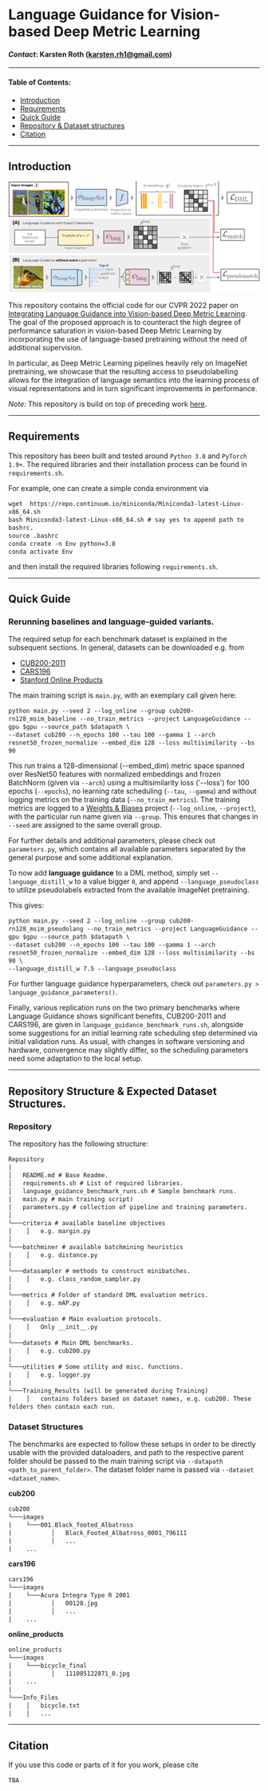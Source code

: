 # Language Guidance for Vision-based Deep Metric Learning
#### ___Contact___: Karsten Roth (karsten.rh1@gmail.com)

---
#### Table of Contents:
   * [Introduction](#usage)
   * [Requirements](#requirements)
   * [Quick Guide](#guide)  
   * [Repository & Dataset structures](#repo) 
   * [Citation](#citation)   

---
## Introduction
![setup](images/setup.png)

This repository contains the official code for our CVPR 2022 paper on [Integrating Language Guidance into Vision-based Deep Metric Learning](#placeholder).
The goal of the proposed approach is to counteract the high degree of performance saturation in vision-based Deep Metric Learning by incorporating the use of language-based pretraining without the need of additional supervision.

In particular, as Deep Metric Learning pipelines heavily rely on ImageNet pretraining,
we showcase that the resulting access to pseudolabelling allows for the integration of language semantics into the learning process of visual representations and in turn significant improvements in performance.

_Note:_ This repository is build on top of preceding work [here](https://github.com/Confusezius/Revisiting_Deep_Metric_Learning_PyTorch).

---
## Requirements
This repository has been built and tested around `Python 3.8` and `PyTorch 1.9+`. The required libraries and their installation process can be found in `requirements.sh`.

For example, one can create a simple conda environment via
```
wget  https://repo.continuum.io/miniconda/Miniconda3-latest-Linux-x86_64.sh
bash Miniconda3-latest-Linux-x86_64.sh # say yes to append path to bashrc.
source .bashrc
conda create -n Env python=3.8
conda activate Env
```

and then install the required libraries following `requirements.sh`.



---
## Quick Guide

### Rerunning baselines and language-guided variants.
The required setup for each benchmark dataset is explained in the subsequent sections. In general, datasets can be downloaded e.g. from
* [CUB200-2011](http://www.vision.caltech.edu/visipedia/CUB-200.html)
* [CARS196](https://ai.stanford.edu/~jkrause/cars/car_dataset.html)
* [Stanford Online Products](http://cvgl.stanford.edu/projects/lifted_struct/)


The main training script is `main.py`, with an exemplary call given here:

```
python main.py --seed 2 --log_online --group cub200-rn128_msim_baseline --no_train_metrics --project LanguageGuidance --gpu $gpu --source_path $datapath \
--dataset cub200 --n_epochs 100 --tau 100 --gamma 1 --arch resnet50_frozen_normalize --embed_dim 128 --loss multisimilarity --bs 90
```

This run trains a 128-dimensional (--embed_dim) metric space spanned over ResNet50 features with normalized embeddings and frozen BatchNorm (given via `--arch`) using a multisimilarity loss ('--loss') for 100 epochs (`--epochs`), no learning rate scheduling (`--tau`, `--gamma`) and without logging metrics on the training data (`--no_train_metrics`).
The training metrics are logged to a [Weights & Biases](https://wandb.ai/) project (`--log_online`, `--project`), with the particular run name given via `--group`. This ensures that changes in `--seed` are assigned to the same overall group.

For further details and additional parameters, please check out `parameters.py`, which contains all available parameters separated by the general purpose and some additional explanation.

To now add __language guidance__ to a DML method, simply set `--language_distill_w` to a value bigger `0`, and append `--language_pseudoclass` to utilize pseudolabels extracted from the available ImageNet pretraining.

This gives:

```
python main.py --seed 2 --log_online --group cub200-rn128_msim_pseudolang --no_train_metrics --project LanguageGuidance --gpu $gpu --source_path $datapath \
--dataset cub200 --n_epochs 100 --tau 100 --gamma 1 --arch resnet50_frozen_normalize --embed_dim 128 --loss multisimilarity --bs 90 \
--language_distill_w 7.5 --language_pseudoclass
```

For further language guidance hyperparameters, check out `parameters.py > language_guidance_parameters()`.

Finally, various replication runs on the two primary benchmarks where Language Guidance shows significant benefits, CUB200-2011 and CARS196, are given in `language_guidance_benchmark_runs.sh`, alongside some suggestions for an initial learning rate scheduling step determined via initial validation runs.
As usual, with changes in software versioning and hardware, convergence may slightly differ, so the scheduling parameters need some adaptation to the local setup.




---
## Repository Structure & Expected Dataset Structures.

### Repository
The repository has the following structure:

```
Repository
|
│   README.md # Base Readme.
│   requirements.sh # List of required libraries.
│   language_guidance_benchmark_runs.sh # Sample benchmark runs.
|   main.py # main training script)
|   parameters.py # collection of pipeline and training parameters.
│   
└───criteria # available baseline objectives
|    │   e.g. margin.py
│   
└───batchminer # available batchmining heuristics
|    │   e.g. distance.py
│   
└───datasampler # methods to construct minibatches.
|    │   e.g. class_random_sampler.py
│   
└───metrics # Folder of standard DML evaluation metrics.
|    │   e.g. mAP.py
│   
└───evaluation # Main evaluation protocols.
|    │   Only __init__.py
│   
└───datasets # Main DML benchmarks.
|    │   e.g. cub200.py
│   
└───utilities # Some utility and misc. functions.
|    │   e.g. logger.py
|
└───Training_Results (will be generated during Training)
|    │   contains folders based on dataset names, e.g. cub200. These folders then contain each run.
```

### Dataset Structures
The benchmarks are expected to follow these setups in order to be directly usable with the provided dataloaders, and path to the respective parent folder should be passed to the main training script via `--datapath <path_to_parent_folder>`. The dataset folder name is passed via `--dataset <dataset_name>`.

__cub200__
```
cub200
└───images
|    └───001.Black_footed_Albatross
|           │   Black_Footed_Albatross_0001_796111
|           │   ...
|    ...
```

__cars196__
```
cars196
└───images
|    └───Acura Integra Type R 2001
|           │   00128.jpg
|           │   ...
|    ...
```

__online_products__
```
online_products
└───images
|    └───bicycle_final
|           │   111085122871_0.jpg
|    ...
|
└───Info_Files
|    │   bicycle.txt
|    │   ...
```



---
## Citation
If you use this code or parts of it for you work, please cite
```
TBA

```
